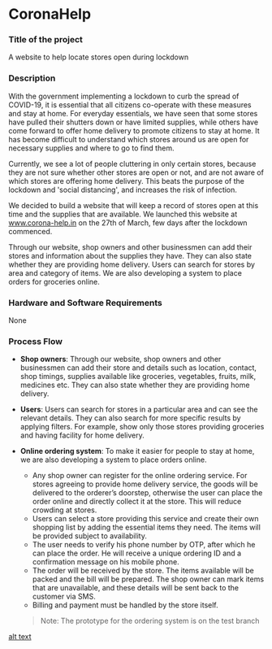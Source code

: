 # CoronaHelp

### Title of the project
A website to help locate stores open during lockdown

### Description
With the government implementing a lockdown to curb the spread of COVID-19, it is essential that all citizens co-operate with these measures and stay at home. For everyday essentials, we have seen that some stores have pulled their shutters down or have limited supplies, while others have come forward to offer home delivery to promote citizens to stay at home. It has become difficult to understand which stores around us are open for necessary supplies and where to go to find them.

Currently, we see a lot of people cluttering in only certain stores, because they are not sure whether other stores are open or not, and are not aware of which stores are offering home delivery. This beats the purpose of the lockdown and 'social distancing', and increases the risk of infection.

We decided to build a website that will keep a record of stores open at this time and the supplies that are available. We launched this website at www.corona-help.in on the 27th of March, few days after the lockdown commenced.

Through our website, shop owners and other businessmen can add their stores and information about the supplies they have. They can also state whether they are providing home delivery. Users can search for stores by area and category of items. We are also developing a system to place orders for groceries online.


### Hardware and Software Requirements
None

### Process Flow
* __Shop owners__: Through our website, shop owners and other businessmen can add their store and details such as location, contact, shop timings, supplies available like groceries, vegetables, fruits, milk, medicines etc. They can also state whether they are providing home delivery.

* __Users__: Users can search for stores in a particular area and can see the relevant details. They can also search for more specific results by applying filters. For example, show only those stores providing groceries and having facility for home delivery. 

* __Online ordering system__: 
To make it easier for people to stay at home, we are also developing a system to place orders online. 
  *	Any shop owner can register for the online ordering service. For stores agreeing to provide home delivery service, the goods will be delivered to the orderer’s doorstep, otherwise the user can place the order online and directly collect it at the store. This will reduce crowding at stores.
  *	Users can select a store providing this service and create their own shopping list by adding the essential items they need. The items will be provided subject to availability.
  *	The user needs to verify his phone number by OTP, after which he can place the order. He will receive a unique ordering ID and a confirmation message on his mobile phone. 
  *	The order will be received by the store. The items available will be packed and the bill will be prepared. The shop owner can mark items that are unavailable, and these details will be sent back to the customer via SMS. 
  *	Billing and payment must be handled by the store itself. 
  
  > Note: The prototype for the ordering system is on the test branch
  
[alt text](https://github.com/vaibhavmuchandi/coronahelp/blob/master/CoronaHelp.png)

